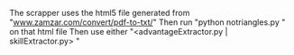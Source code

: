 The scrapper uses the html5 file generated from "www.zamzar.com/convert/pdf-to-txt/"
Then run "python notriangles.py <filename>" on that html file
Then use either "<advantageExtractor.py | skillExtractor.py> <filename>"